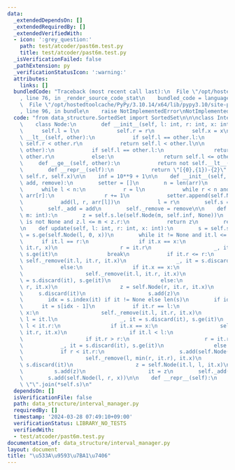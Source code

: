 ```yaml
---
data:
  _extendedDependsOn: []
  _extendedRequiredBy: []
  _extendedVerifiedWith:
  - icon: ':grey_question:'
    path: test/atcoder/past6m.test.py
    title: test/atcoder/past6m.test.py
  _isVerificationFailed: false
  _pathExtension: py
  _verificationStatusIcon: ':warning:'
  attributes:
    links: []
  bundledCode: "Traceback (most recent call last):\n  File \"/opt/hostedtoolcache/PyPy/3.10.14/x64/lib/pypy3.10/site-packages/onlinejudge_verify/documentation/build.py\"\
    , line 76, in _render_source_code_stat\n    bundled_code = language.bundle(\n\
    \  File \"/opt/hostedtoolcache/PyPy/3.10.14/x64/lib/pypy3.10/site-packages/onlinejudge_verify/languages/python.py\"\
    , line 96, in bundle\n    raise NotImplementedError\nNotImplementedError\n"
  code: "from data_structure.SortedSet import SortedSet\n\n\nclass IntervalManager:\n\
    \    class Node:\n        def __init__(self, l: int, r: int, x: int):\n      \
    \      self.l = l\n            self.r = r\n            self.x = x\n\n        def\
    \ __lt__(self, other):\n            if self.l == other.l:\n                return\
    \ self.r < other.r\n            return self.l < other.l\n\n        def __le__(self,\
    \ other):\n            if self.l == other.l:\n                return self.r <=\
    \ other.r\n            else:\n                return self.l <= other.l\n\n   \
    \     def __ge__(self, other):\n            return not self.__lt__(other)\n\n\
    \        def __repr__(self):\n            return \"[{0},{1})-{2}\".format(self.l,\
    \ self.r, self.x)\n\n    inf = 10**9 + 1\n\n    def __init__(self, arr: list[int],\
    \ add, remove):\n        setter = []\n        n = len(arr)\n        l = 0\n  \
    \      while l < n:\n            r = l\n            while r < n and arr[l] ==\
    \ arr[r]:\n                r += 1\n            setter.append(self.Node(l, r, arr[l]))\n\
    \            add(l, r, arr[l])\n            l = r\n        self.s = SortedSet(setter)\n\
    \        self._add = add\n        self._remove = remove\n\n    def _getNode(self,\
    \ m: int):\n        z = self.s.le(self.Node(m, self.inf, None))\n        if z\
    \ is not None and z.l <= m < z.r:\n            return z\n        return None\n\
    \n    def update(self, l: int, r: int, x: int):\n        s = self.s\n        it\
    \ = s.ge(self.Node(l, 0, x))\n        while it != None and it.l <= r:\n      \
    \      if it.l == r:\n                if it.x == x:\n                    self._remove(r,\
    \ it.r, x)\n                    r = it.r\n                    _, it = s.discard(it),\
    \ s.ge(it)\n                break\n            if it.r <= r:\n               \
    \ self._remove(it.l, it.r, it.x)\n                _, it = s.discard(it), s.ge(it)\n\
    \            else:\n                if it.x == x:\n                    r = it.r\n\
    \                    self._remove(it.l, it.r, it.x)\n                    _, it\
    \ = s.discard(it), s.ge(it)\n                else:\n                    self._remove(it.l,\
    \ r, it.x)\n                    z = self.Node(r, it.r, it.x)\n               \
    \     s.discard(it)\n                    s.add(z)\n                    it = z\n\
    \        idx = s.index(it) if it != None else len(s)\n        if idx:\n      \
    \      it = s[idx - 1]\n            if it.r == l:\n                if it.x ==\
    \ x:\n                    self._remove(it.l, it.r, it.x)\n                   \
    \ l = it.l\n                    _, it = s.discard(it), s.ge(it)\n            elif\
    \ l < it.r:\n                if it.x == x:\n                    self._remove(it.l,\
    \ it.r, it.x)\n                    if it.l < l:\n                        l = it.l\n\
    \                    if it.r > r:\n                        r = it.r\n        \
    \            _, it = s.discard(it), s.ge(it)\n                else:\n        \
    \            if r < it.r:\n                        s.add(self.Node(r, it.r, it.x))\n\
    \                    self._remove(l, min(r, it.r), it.x)\n                   \
    \ s.discard(it)\n                    z = self.Node(it.l, l, it.x)\n          \
    \          s.add(z)\n                    it = z\n        self._add(l, r, x)\n\
    \        s.add(self.Node(l, r, x))\n\n    def __repr__(self):\n        return\
    \ \"\".join(*self.s)\n"
  dependsOn: []
  isVerificationFile: false
  path: data_structure/interval_manager.py
  requiredBy: []
  timestamp: '2024-03-28 07:49:10+09:00'
  verificationStatus: LIBRARY_NO_TESTS
  verifiedWith:
  - test/atcoder/past6m.test.py
documentation_of: data_structure/interval_manager.py
layout: document
title: "\u533A\u9593\u7BA1\u7406"
---
```

